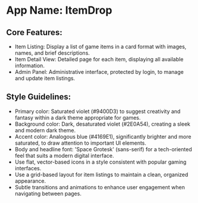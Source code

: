 # **App Name**: ItemDrop

## Core Features:

- Item Listing: Display a list of game items in a card format with images, names, and brief descriptions.
- Item Detail View: Detailed page for each item, displaying all available information.
- Admin Panel: Administrative interface, protected by login, to manage and update item listings.

## Style Guidelines:

- Primary color: Saturated violet (#9400D3) to suggest creativity and fantasy within a dark theme appropriate for games.
- Background color: Dark, desaturated violet (#2E0A54), creating a sleek and modern dark theme.
- Accent color: Analogous blue (#4169E1), significantly brighter and more saturated, to draw attention to important UI elements.
- Body and headline font: 'Space Grotesk' (sans-serif) for a tech-oriented feel that suits a modern digital interface.
- Use flat, vector-based icons in a style consistent with popular gaming interfaces.
- Use a grid-based layout for item listings to maintain a clean, organized appearance.
- Subtle transitions and animations to enhance user engagement when navigating between pages.
